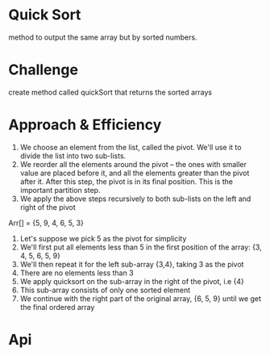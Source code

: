 # Quick Sort

method to output the same array but by sorted numbers.

# Challenge
create method called quickSort that returns the sorted arrays

# Approach & Efficiency
1. We choose an element from the list, called the pivot. We'll use it to divide the list into two sub-lists.
2. We reorder all the elements around the pivot – the ones with smaller value are placed before it, and all the elements greater than the pivot after it. After this step, the pivot is in its final position. This is the important partition step.
3. We apply the above steps recursively to both sub-lists on the left and right of the pivot

Arr[] = {5, 9, 4, 6, 5, 3}
1. Let's suppose we pick 5 as the pivot for simplicity
2. We'll first put all elements less than 5 in the first position of the array: {3, 4, 5, 6, 5, 9}
3. We'll then repeat it for the left sub-array {3,4}, taking 3 as the pivot
4. There are no elements less than 3
5. We apply quicksort on the sub-array in the right of the pivot, i.e {4}
6. This sub-array consists of only one sorted element
7. We continue with the right part of the original array, {6, 5, 9} until we get the final ordered array


# Api

